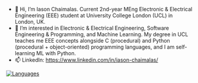 - 👋 Hi, I’m Iason Chaimalas. Current 2nd-year MEng Electronic & Electrical Engineering (EEE) student at University College London (UCL) in London, UK.
- 👀 I’m interested in Electronic & Electrical Engineering, Software Engineering & Programming, and Machine Learning.
      My degree in UCL teaches me EEE concepts alongside C (procedural) and Python (procedural + object-oriented) programming languages, and I am self-learning ML with Python.
- 📫 LinkedIn: https://www.linkedin.com/in/iason-chaimalas/

<!--- - 🌱 I’m currently learning ... --->
<!--- - 💞️ I’m looking to collaborate on ... --->

<!---
IasonC/IasonC is a ✨ special ✨ repository because its `README.md` (this file) appears on your GitHub profile.
You can click the Preview link to take a look at your changes.
---> 

[![Languages](https://github-readme-stats.vercel.app/api/top-langs/?username=IasonC&layout=compact)](https://github.com/IasonC/github-readme-stats)
